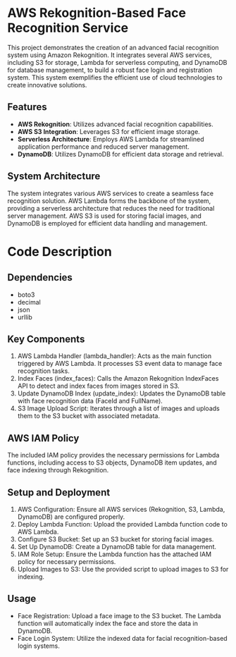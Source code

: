# AWS Rekognition-Based Face Recognition Service

This project demonstrates the creation of an advanced facial recognition system using Amazon Rekognition. It integrates several AWS services, including S3 for storage, Lambda for serverless computing, and DynamoDB for database management, to build a robust face login and registration system. This system exemplifies the efficient use of cloud technologies to create innovative solutions.

## Features
- **AWS Rekognition**: Utilizes advanced facial recognition capabilities.
- **AWS S3 Integration**: Leverages S3 for efficient image storage.
- **Serverless Architecture**: Employs AWS Lambda for streamlined application performance and reduced server management.
- **DynamoDB**: Utilizes DynamoDB for efficient data storage and retrieval.

## System Architecture
The system integrates various AWS services to create a seamless face recognition solution. AWS Lambda forms the backbone of the system, providing a serverless architecture that reduces the need for traditional server management. AWS S3 is used for storing facial images, and DynamoDB is employed for efficient data handling and management.

# Code Description
## Dependencies
  - boto3
  - decimal
  - json
  - urllib

## Key Components

1. AWS Lambda Handler (lambda_handler): Acts as the main function triggered by AWS Lambda. It processes S3 event data to manage face recognition tasks.
2. Index Faces (index_faces): Calls the Amazon Rekognition IndexFaces API to detect and index faces from images stored in S3.
3. Update DynamoDB Index (update_index): Updates the DynamoDB table with face recognition data (FaceId and FullName).
4. S3 Image Upload Script: Iterates through a list of images and uploads them to the S3 bucket with associated metadata.

## AWS IAM Policy
The included IAM policy provides the necessary permissions for Lambda functions, including access to S3 objects, DynamoDB item updates, and face indexing through Rekognition.

## Setup and Deployment
1. AWS Configuration: Ensure all AWS services (Rekognition, S3, Lambda, DynamoDB) are configured properly.
2. Deploy Lambda Function: Upload the provided Lambda function code to AWS Lambda.
3. Configure S3 Bucket: Set up an S3 bucket for storing facial images.
4. Set Up DynamoDB: Create a DynamoDB table for data management.
5. IAM Role Setup: Ensure the Lambda function has the attached IAM policy for necessary permissions.
6. Upload Images to S3: Use the provided script to upload images to S3 for indexing.

## Usage
  - Face Registration: Upload a face image to the S3 bucket. The Lambda function will automatically index the face and store the data in DynamoDB.
  - Face Login System: Utilize the indexed data for facial recognition-based login systems.

